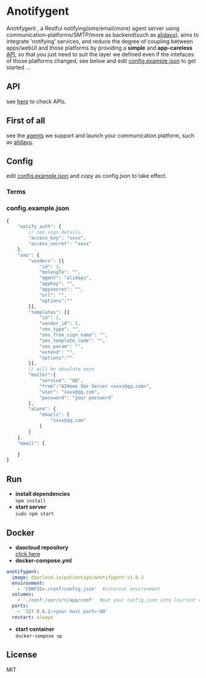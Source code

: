# Anotifygent
Anotifygent , a Restful notifying(sms/email/more) agent server using communication-platforms/SMTP/more as backend(such as [alidayu](https://www.alidayu.com)), aims to integrate 'notifying' services, and reduce the degree of coupling between apps/webUI and those platforms by providing a **simple** and **app-careless** [API](./docs/api/api.md), so that you just need to suit the layer we defined even if the intefaces of those platforms changed, see below and edit <a href="#config.example.json">config.example.json</a> to get started ...

## API ##
see [here](./docs/api/api.md) to check APIs.

## First of all
see the [agents](./docs/config/agents.md) we support and launch your communication platform, such as [alidayu](https://www.alidayu.com).

## Config
edit <a href="#config.example.json">config.example.json</a> and copy as config.json to take effect.  

### Terms

<h3 id = "config.example.json">config.example.json</h3>

```javascript
{
    "notify_auth": {
        // see sign details
        "access_key": "xxxx",
        "access_secret": "xxxx"
    },
    "sms": {
        "venders": [{
            "id": 1,
            "belongTo": "",
            "agent": "alidayu",
            "appkey": "",
            "appsecret": "",
            "url": "",
            "options":""
        }],
        "templates": [{
            "id": 1,
            "vender_id": 1,
            "sms_type": "",
            "sms_free_sign_name": "",
            "sms_template_code": "",
            "sms_param": "",
            "extend": "",
            "options":""
        }],
        // will be obsolate soon
        "mailer":{
            "service": "QQ",
            "from":"AIHome Sms Server <xxxx@qq.com>",
            "user": "xxxx@qq.com",
            "password": "your password"
        },
        "alarm": {
            "emails": [
                "xxxx@qq.com"
            ]
        }
    },
    "email": {

    }
}

```

## Run
- **install dependencies**  
`npm install`  
- **start server**  
`sudo npm start`

## Docker
- **daocloud repository**  
[click here](https://hub.daocloud.io/repos/da8d743c-ff63-4be2-b60d-22cdc18d510c)
- **docker-compose.yml**
```yaml
anotifygent:
  image: daocloud.io/patientayo/anotifygent:v1.0.3
  environment:
    - 'CONFIG=./conf/config.json'  #internal environment
  volumes:
    - './conf:/usr/src/app/conf'  #put your config.json into [current directory]/conf/
  ports:
    - '127.0.0.1:<your host port>:80'
  restart: always
```
- **start container**  
`docker-compose up`

## License
MIT
